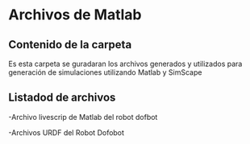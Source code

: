 
# Archivos de Matlab

## Contenido de la carpeta

Es esta carpeta se guradaran los archivos generados y utilizados para generación de simulaciones utilizando Matlab y SimScape


## Listadod de archivos

-Archivo livescrip de Matlab del robot dofbot

-Archivos URDF del Robot Dofobot


